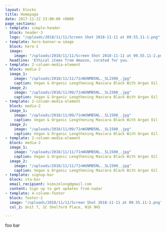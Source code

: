 ```yaml
---
layout: blocks
title: Homepage
date: 2017-11-22 23:00:00 +0000
page_sections:
- template: simple-header
  block: header-3
  logo: "/uploads/2018/11/11/Screen Shot 2018-11-11 at 09.55.11-1.png"
- template: hero-banner-w-image
  block: hero-2
  image:
    image: "/uploads/2018/11/11/Screen Shot 2018-11-11 at 09.55.11-2.png"
  headline: 'Ethical items from Amazon, curated for you. '
- template: 2-column-media-element
  block: media-2
  image_1:
    image: "/uploads/2018/11/11/71nWGNMB5NL._SL1500_.jpg"
    caption: Vegan & Organic Lengthening Mascara Black With Argan Oil
  image_2:
    image: "/uploads/2018/11/09/71nWGNMB5NL._SL1500_.jpg"
    caption: Vegan & Organic Lengthening Mascara Black With Argan Oil
- template: 2-column-media-element
  block: media-2
  image_1:
    image: "/uploads/2018/11/09/71nWGNMB5NL._SL1500_.jpg"
    caption: Vegan & Organic Lengthening Mascara Black With Argan Oil
  image_2:
    image: "/uploads/2018/11/09/71nWGNMB5NL._SL1500_.jpg"
    caption: Vegan & Organic Lengthening Mascara Black With Argan Oil
- template: 2-column-media-element
  block: media-2
  image_1:
    image: "/uploads/2018/11/11/71nWGNMB5NL._SL1500_.jpg"
    caption: Vegan & Organic Lengthening Mascara Black With Argan Oil
  image_2:
    image: "/uploads/2018/11/11/71nWGNMB5NL._SL1500_.jpg"
    caption: Vegan & Organic Lengthening Mascara Black With Argan Oil
- template: signup-bar
  block: cta-bar
  email_recipient: kimszelong@gmail.com
  content: Sign up to get updates from nadar
- template: 4-column-footer
  block: footer-2
  image: "/uploads/2018/11/11/Screen Shot 2018-11-11 at 09.55.11-2.png"
  col_2: Unit 7, 1C Shelford Place, N16 9HS

---
```

foo bar